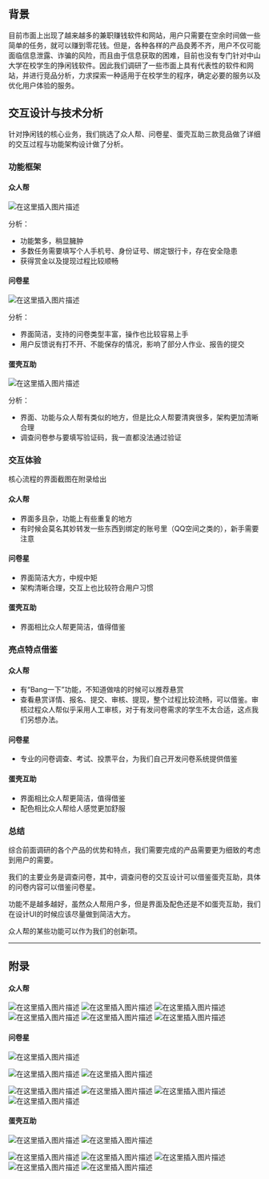 ## 背景

目前市面上出现了越来越多的兼职赚钱软件和网站，用户只需要在空余时间做一些简单的任务，就可以赚到零花钱。但是，各种各样的产品良莠不齐，用户不仅可能面临信息泄露、诈骗的风险，而且由于信息获取的困难，目前也没有专门针对中山大学在校学生的挣闲钱软件。因此我们调研了一些市面上具有代表性的软件和网站，并进行竞品分析，力求探索一种适用于在校学生的程序，确定必要的服务以及优化用户体验的服务。

## 交互设计与技术分析
针对挣闲钱的核心业务，我们挑选了众人帮、问卷星、蛋壳互助三款竞品做了详细的交互过程与功能架构设计做了分析。

### 功能框架

#### 众人帮
![在这里插入图片描述](https://img-blog.csdnimg.cn/20190526204412857.png?x-oss-process=image/watermark,type_ZmFuZ3poZW5naGVpdGk,shadow_10,text_aHR0cHM6Ly9ibG9nLmNzZG4ubmV0L2NhdF94aW5n,size_16,color_FFFFFF,t_70)


分析：

- 功能繁多，稍显臃肿
- 多数任务需要填写个人手机号、身份证号、绑定银行卡，存在安全隐患
- 获得赏金以及提现过程比较顺畅

#### 问卷星
![在这里插入图片描述](https://img-blog.csdnimg.cn/20190526215756455.png?x-oss-process=image/watermark,type_ZmFuZ3poZW5naGVpdGk,shadow_10,text_aHR0cHM6Ly9ibG9nLmNzZG4ubmV0L2NhdF94aW5n,size_16,color_FFFFFF,t_70)

分析：

- 界面简洁，支持的问卷类型丰富，操作也比较容易上手
- 用户反馈说有打不开、不能保存的情况，影响了部分人作业、报告的提交

#### 蛋壳互助
![在这里插入图片描述](https://img-blog.csdnimg.cn/20190526224200500.png?x-oss-process=image/watermark,type_ZmFuZ3poZW5naGVpdGk,shadow_10,text_aHR0cHM6Ly9ibG9nLmNzZG4ubmV0L2NhdF94aW5n,size_16,color_FFFFFF,t_70)


分析：


- 界面、功能与众人帮有类似的地方，但是比众人帮要清爽很多，架构更加清晰合理
- 调查问卷参与要填写验证码，我一直都没法通过验证


### 交互体验
核心流程的界面截图在附录给出
#### 众人帮
- 界面多且杂，功能上有些重复的地方
- 有时候会莫名其妙转发一些东西到绑定的账号里（QQ空间之类的），新手需要注意

#### 问卷星
- 界面简洁大方，中规中矩
- 架构清晰合理，交互上也比较符合用户习惯

#### 蛋壳互助
- 界面相比众人帮更简洁，值得借鉴

### 亮点特点借鉴
#### 众人帮
- 有“Bang一下”功能，不知道做啥的时候可以推荐悬赏
- 查看悬赏详情、报名、提交、审核、提现，整个过程比较流畅，可以借鉴。审核过程众人帮似乎采用人工审核，对于有发问卷需求的学生不太合适，这点我们另想办法。
#### 问卷星
- 专业的问卷调查、考试、投票平台，为我们自己开发问卷系统提供借鉴
#### 蛋壳互助
- 界面相比众人帮更简洁，值得借鉴
- 配色相比众人帮给人感觉更加舒服


### 总结
综合前面调研的各个产品的优势和特点，我们需要完成的产品需要更为细致的考虑到用户的需要。

我们的主要业务是调查问卷，其中，调查问卷的交互设计可以借鉴蛋壳互助，具体的问卷内容可以借鉴问卷星。

功能不是越多越好，虽然众人帮用户多，但是界面及配色还是不如蛋壳互助，我们在设计UI的时候应该尽量做到简洁大方。

众人帮的某些功能可以作为我们的创新项。


-----

## 附录
#### 众人帮
![在这里插入图片描述](https://img-blog.csdnimg.cn/20190526221516295.png?x-oss-process=image/watermark,type_ZmFuZ3poZW5naGVpdGk,shadow_10,text_aHR0cHM6Ly9ibG9nLmNzZG4ubmV0L2NhdF94aW5n,size_16,color_FFFFFF,t_70)
![在这里插入图片描述](https://img-blog.csdnimg.cn/20190526221547463.png?x-oss-process=image/watermark,type_ZmFuZ3poZW5naGVpdGk,shadow_10,text_aHR0cHM6Ly9ibG9nLmNzZG4ubmV0L2NhdF94aW5n,size_16,color_FFFFFF,t_70)
![在这里插入图片描述](https://img-blog.csdnimg.cn/20190526221611367.png?x-oss-process=image/watermark,type_ZmFuZ3poZW5naGVpdGk,shadow_10,text_aHR0cHM6Ly9ibG9nLmNzZG4ubmV0L2NhdF94aW5n,size_16,color_FFFFFF,t_70)
![在这里插入图片描述](https://img-blog.csdnimg.cn/20190526221620995.png?x-oss-process=image/watermark,type_ZmFuZ3poZW5naGVpdGk,shadow_10,text_aHR0cHM6Ly9ibG9nLmNzZG4ubmV0L2NhdF94aW5n,size_16,color_FFFFFF,t_70)
![在这里插入图片描述](https://img-blog.csdnimg.cn/20190526221653402.png?x-oss-process=image/watermark,type_ZmFuZ3poZW5naGVpdGk,shadow_10,text_aHR0cHM6Ly9ibG9nLmNzZG4ubmV0L2NhdF94aW5n,size_16,color_FFFFFF,t_70)
![在这里插入图片描述](https://img-blog.csdnimg.cn/20190526221717138.png?x-oss-process=image/watermark,type_ZmFuZ3poZW5naGVpdGk,shadow_10,text_aHR0cHM6Ly9ibG9nLmNzZG4ubmV0L2NhdF94aW5n,size_16,color_FFFFFF,t_70)


#### 问卷星
![在这里插入图片描述](https://img-blog.csdnimg.cn/20190526221213203.png?x-oss-process=image/watermark,type_ZmFuZ3poZW5naGVpdGk,shadow_10,text_aHR0cHM6Ly9ibG9nLmNzZG4ubmV0L2NhdF94aW5n,size_16,color_FFFFFF,t_70)

![在这里插入图片描述](https://img-blog.csdnimg.cn/20190526221225691.png?x-oss-process=image/watermark,type_ZmFuZ3poZW5naGVpdGk,shadow_10,text_aHR0cHM6Ly9ibG9nLmNzZG4ubmV0L2NhdF94aW5n,size_16,color_FFFFFF,t_70)
![在这里插入图片描述](https://img-blog.csdnimg.cn/20190526221238608.png?x-oss-process=image/watermark,type_ZmFuZ3poZW5naGVpdGk,shadow_10,text_aHR0cHM6Ly9ibG9nLmNzZG4ubmV0L2NhdF94aW5n,size_16,color_FFFFFF,t_70)

![在这里插入图片描述](https://img-blog.csdnimg.cn/20190526221256734.png?x-oss-process=image/watermark,type_ZmFuZ3poZW5naGVpdGk,shadow_10,text_aHR0cHM6Ly9ibG9nLmNzZG4ubmV0L2NhdF94aW5n,size_16,color_FFFFFF,t_70)
![在这里插入图片描述](https://img-blog.csdnimg.cn/20190526221313426.png?x-oss-process=image/watermark,type_ZmFuZ3poZW5naGVpdGk,shadow_10,text_aHR0cHM6Ly9ibG9nLmNzZG4ubmV0L2NhdF94aW5n,size_16,color_FFFFFF,t_70)
![在这里插入图片描述](https://img-blog.csdnimg.cn/2019052622133411.png?x-oss-process=image/watermark,type_ZmFuZ3poZW5naGVpdGk,shadow_10,text_aHR0cHM6Ly9ibG9nLmNzZG4ubmV0L2NhdF94aW5n,size_16,color_FFFFFF,t_70)
![在这里插入图片描述](https://img-blog.csdnimg.cn/20190526221343225.png?x-oss-process=image/watermark,type_ZmFuZ3poZW5naGVpdGk,shadow_10,text_aHR0cHM6Ly9ibG9nLmNzZG4ubmV0L2NhdF94aW5n,size_16,color_FFFFFF,t_70)
#### 蛋壳互助
![在这里插入图片描述](https://img-blog.csdnimg.cn/20190526223146398.png?x-oss-process=image/watermark,type_ZmFuZ3poZW5naGVpdGk,shadow_10,text_aHR0cHM6Ly9ibG9nLmNzZG4ubmV0L2NhdF94aW5n,size_16,color_FFFFFF,t_70)
![在这里插入图片描述](https://img-blog.csdnimg.cn/20190526223156905.png?x-oss-process=image/watermark,type_ZmFuZ3poZW5naGVpdGk,shadow_10,text_aHR0cHM6Ly9ibG9nLmNzZG4ubmV0L2NhdF94aW5n,size_16,color_FFFFFF,t_70)

![在这里插入图片描述](https://img-blog.csdnimg.cn/20190526223207878.png?x-oss-process=image/watermark,type_ZmFuZ3poZW5naGVpdGk,shadow_10,text_aHR0cHM6Ly9ibG9nLmNzZG4ubmV0L2NhdF94aW5n,size_16,color_FFFFFF,t_70)
![在这里插入图片描述](https://img-blog.csdnimg.cn/20190526223219913.png?x-oss-process=image/watermark,type_ZmFuZ3poZW5naGVpdGk,shadow_10,text_aHR0cHM6Ly9ibG9nLmNzZG4ubmV0L2NhdF94aW5n,size_16,color_FFFFFF,t_70)
![在这里插入图片描述](https://img-blog.csdnimg.cn/20190526223229831.png?x-oss-process=image/watermark,type_ZmFuZ3poZW5naGVpdGk,shadow_10,text_aHR0cHM6Ly9ibG9nLmNzZG4ubmV0L2NhdF94aW5n,size_16,color_FFFFFF,t_70)
![在这里插入图片描述](https://img-blog.csdnimg.cn/20190526223238869.png?x-oss-process=image/watermark,type_ZmFuZ3poZW5naGVpdGk,shadow_10,text_aHR0cHM6Ly9ibG9nLmNzZG4ubmV0L2NhdF94aW5n,size_16,color_FFFFFF,t_70)
![在这里插入图片描述](https://img-blog.csdnimg.cn/20190526223247888.png?x-oss-process=image/watermark,type_ZmFuZ3poZW5naGVpdGk,shadow_10,text_aHR0cHM6Ly9ibG9nLmNzZG4ubmV0L2NhdF94aW5n,size_16,color_FFFFFF,t_70)
